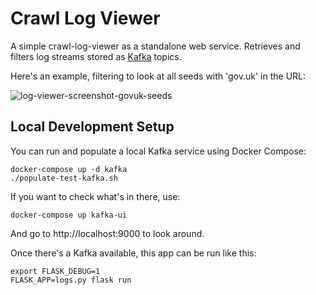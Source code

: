 Crawl Log Viewer
================

A simple crawl-log-viewer as a standalone web service. Retrieves and filters log streams stored as [Kafka](https://kafka.apache.org/) topics.

Here's an example, filtering to look at all seeds with 'gov.uk' in the URL:

![log-viewer-screenshot-govuk-seeds](https://user-images.githubusercontent.com/87843/40358561-84571fc4-5db7-11e8-8176-624cd1adc1d2.png)

Local Development Setup
-----------------------

You can run and populate a local Kafka service using Docker Compose:

    docker-compose up -d kafka
    ./populate-test-kafka.sh

If you want to check what's in there, use:

    docker-compose up kafka-ui

And go to http://localhost:9000 to look around.

Once there's a Kafka available, this app can be run like this:

    export FLASK_DEBUG=1
    FLASK_APP=logs.py flask run



